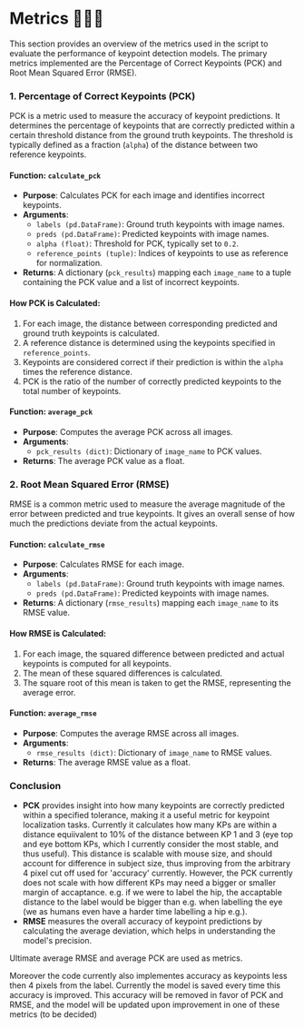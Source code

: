 # Metrics 🏋🏼‍♀️

This section provides an overview of the metrics used in the script to evaluate the performance of keypoint detection models. The primary metrics implemented are the Percentage of Correct Keypoints (PCK) and Root Mean Squared Error (RMSE).

### 1. Percentage of Correct Keypoints (PCK)

PCK is a metric used to measure the accuracy of keypoint predictions. It determines the percentage of keypoints that are correctly predicted within a certain threshold distance from the ground truth keypoints. The threshold is typically defined as a fraction (`alpha`) of the distance between two reference keypoints.

#### Function: `calculate_pck`

- **Purpose**: Calculates PCK for each image and identifies incorrect keypoints.
- **Arguments**:
  - `labels (pd.DataFrame)`: Ground truth keypoints with image names.
  - `preds (pd.DataFrame)`: Predicted keypoints with image names.
  - `alpha (float)`: Threshold for PCK, typically set to `0.2`.
  - `reference_points (tuple)`: Indices of keypoints to use as reference for normalization.
- **Returns**: A dictionary (`pck_results`) mapping each `image_name` to a tuple containing the PCK value and a list of incorrect keypoints.

#### How PCK is Calculated:

1. For each image, the distance between corresponding predicted and ground truth keypoints is calculated.
2. A reference distance is determined using the keypoints specified in `reference_points`.
3. Keypoints are considered correct if their prediction is within the `alpha` times the reference distance.
4. PCK is the ratio of the number of correctly predicted keypoints to the total number of keypoints.

#### Function: `average_pck`

- **Purpose**: Computes the average PCK across all images.
- **Arguments**:
  - `pck_results (dict)`: Dictionary of `image_name` to PCK values.
- **Returns**: The average PCK value as a float.

### 2. Root Mean Squared Error (RMSE)

RMSE is a common metric used to measure the average magnitude of the error between predicted and true keypoints. It gives an overall sense of how much the predictions deviate from the actual keypoints.

#### Function: `calculate_rmse`

- **Purpose**: Calculates RMSE for each image.
- **Arguments**:
  - `labels (pd.DataFrame)`: Ground truth keypoints with image names.
  - `preds (pd.DataFrame)`: Predicted keypoints with image names.
- **Returns**: A dictionary (`rmse_results`) mapping each `image_name` to its RMSE value.

#### How RMSE is Calculated:

1. For each image, the squared difference between predicted and actual keypoints is computed for all keypoints.
2. The mean of these squared differences is calculated.
3. The square root of this mean is taken to get the RMSE, representing the average error.

#### Function: `average_rmse`

- **Purpose**: Computes the average RMSE across all images.
- **Arguments**:
  - `rmse_results (dict)`: Dictionary of `image_name` to RMSE values.
- **Returns**: The average RMSE value as a float.

### Conclusion

- **PCK** provides insight into how many keypoints are correctly predicted within a specified tolerance, making it a useful metric for keypoint localization tasks. Currently it calculates how many KPs are within a distance equiivalent to 10% of the distance between KP 1 and 3 (eye top and eye bottom KPs, which I currently consider the most stable, and thus useful). This distance is scalable with mouse size, and should account for difference in subject size, thus improving from the arbitrary 4 pixel cut off used for 'accuracy' currently. However, the PCK currently does not scale with how different KPs may need a bigger or smaller margin of accaptance. e.g. if we were to label the hip, the accaptable distance to the label would be bigger than e.g. when labelling the eye (we as humans even have a harder time labelling a hip e.g.).
- **RMSE** measures the overall accuracy of keypoint predictions by calculating the average deviation, which helps in understanding the model's precision.

Ultimate average RMSE and average PCK are used as metrics.

Moreover the code currently also implementes accuracy as keypoints less then 4 pixels from the label. Currently the model is saved every time this accuracy is improved. This accuracy will be removed in favor of PCK and RMSE, and the model will be updated upon improvement in one of these metrics (to be decided)
